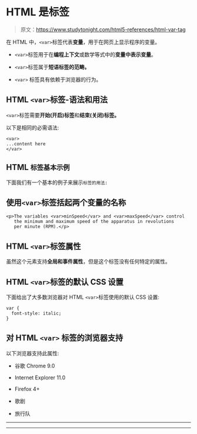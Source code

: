 # HTML 是标签

> 原文：<https://www.studytonight.com/html5-references/html-var-tag>

在 HTML 中，`<var>`标签代表**变量**，用于在网页上显示程序的变量。

*   `<var>`标签用于在**编程上下文**或数学等式中的**变量中表示变量**。

*   `<var>`标签属于**短语标签的范畴。**

*   `<var>` 标签具有依赖于浏览器的行为。

## HTML `<var>`标签-语法和用法

`<var>`标签需要**开始(开启)标签**和**结束(关闭)标签。**

以下是相同的必需语法:

```
<var>
...content here
</var>
```

## HTML `标签基本示例`

下面我们有一个基本的例子来展示`标签的用法:`

## 使用`<var>`标签括起两个变量的名称

```
<p>The variables <var>minSpeed</var> and <var>maxSpeed</var> control
   the minimum and maximum speed of the apparatus in revolutions
   per minute (RPM).</p>
```

## HTML `<var>`标签属性

虽然这个元素支持**全局和事件属性**，但是这个标签没有任何特定的属性。

## HTML `<var>`标签的默认 CSS 设置

下面给出了大多数浏览器对 HTML `<var>`标签使用的默认 CSS 设置:

```
var {
  font-style: italic;
}
```

## 对 HTML `<var>` 标签的浏览器支持

以下浏览器支持此属性:

*   谷歌 Chrome 9.0

*   Internet Explorer 11.0

*   Firefox 4+

*   歌剧

*   旅行队

* * *

* * *